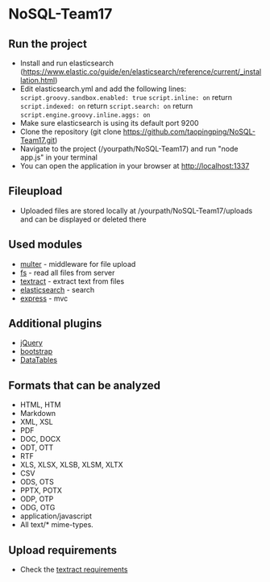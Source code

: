 # NoSQL-Team17

## Run the project

* Install and run elasticsearch (https://www.elastic.co/guide/en/elasticsearch/reference/current/_installation.html)
* Edit elasticsearch.yml and add the following lines:
 `script.groovy.sandbox.enabled: true`
 `script.inline: on` return
 `script.indexed: on` return
 `script.search: on` return
 `script.engine.groovy.inline.aggs: on`
* Make sure elasticsearch is using its default port 9200
* Clone the repository (git clone https://github.com/taopingping/NoSQL-Team17.git)
* Navigate to the project (/yourpath/NoSQL-Team17) and run "node app.js" in your terminal
* You can open the application in your browser at [http://localhost:1337](http://localhost:1337)

## Fileupload

* Uploaded files are stored locally at /yourpath/NoSQL-Team17/uploads and can be displayed or deleted there

## Used modules

* [multer](https://github.com/expressjs/multer) - middleware for file upload
* [fs](https://nodejs.org/api/fs.html) - read all files from server
* [textract](https://github.com/dbashford/textract) - extract text from files
* [elasticsearch](https://www.npmjs.com/package/elasticsearch) - search
* [express](http://expressjs.com) - mvc 

## Additional plugins

* [jQuery](https://jquery.com)
* [bootstrap](http://getbootstrap.com)
* [DataTables](https://datatables.net)

## Formats that can be analyzed
* HTML, HTM
* Markdown
* XML, XSL
* PDF
* DOC, DOCX
* ODT, OTT
* RTF
* XLS, XLSX, XLSB, XLSM, XLTX
* CSV
* ODS, OTS
* PPTX, POTX
* ODP, OTP
* ODG, OTG
* application/javascript
* All text/* mime-types.

## Upload requirements

* Check the [textract requirements](https://github.com/dbashford/textract#extraction-requirements)
